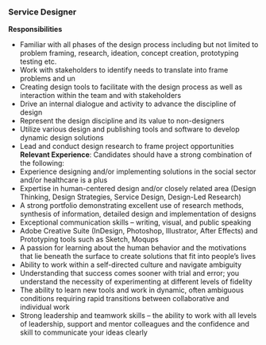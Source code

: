 ### Service Designer
**Responsibilities**
- Familiar with all phases of the design process including but not limited to problem framing, research, ideation, concept creation, prototyping testing etc.
- Work with stakeholders to identify needs to translate into  frame problems and un
- Creating design tools to facilitate with the design process as well as interaction within the team and with stakeholders
- Drive an internal dialogue and activity to advance the discipline of design
- Represent the design discipline and its value to non-designers
- Utilize various design and publishing tools and software to develop dynamic design solutions
- Lead and conduct design research to frame project opportunities
**Relevant Experience**: Candidates should have a strong combination of the following:
- Experience designing and/or implementing solutions in the social sector and/or healthcare is a plus
- Expertise in human-centered design and/or closely related area (Design Thinking, Design Strategies, Service Design, Design-Led Research)
- A strong portfolio demonstrating excellent use of research methods, synthesis of information, detailed design
and implementation of designs
- Exceptional communication skills – writing, visual, and public speaking
- Adobe Creative Suite (InDesign, Photoshop, Illustrator, After Effects) and Prototyping tools such as Sketch, Moqups
- A passion for learning about the human behavior and the motivations that lie beneath the surface to create solutions that fit into people’s lives
- Ability to work within a self-directed culture and navigate ambiguity
- Understanding that success comes sooner with trial and error; you understand the necessity of experimenting at different levels of fidelity
- The ability to learn new tools and work in dynamic, often ambiguous conditions requiring rapid transitions between collaborative and individual work
- Strong leadership and teamwork skills – the ability to work with all levels of leadership, support and mentor
colleagues and the confidence and skill to communicate your ideas clearly

